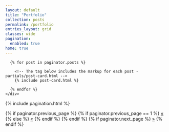 ```yaml
---
layout: default
title: "Portfolio"
collection: posts
permalink: /portfolio
entries_layout: grid
classes: wide
pagination:
  enabled: true
home: true
---
```

<!-- <ul>
  {% for post in site.posts %}
    <li>
      <a href="{{ post.url }}">{{ post.title }}</a>
      - {{ post.headline }}
    </li>
  {% endfor %}
</ul> -->

<div class="posts">
  <div class="grid-xlarge">
    <div class="posts__container" itemscope itemtype="http://schema.org/Blog" data-columns>

      {% for post in paginator.posts %}

        <!-- The tag below includes the markup for each post - partials/post-card.html -->
        {% include post-card.html %}

      {% endfor %}
    </div>
  </div>

  {% include pagination.html %}
</div>


<!-- Pagination links -->
<nav class="pagination">
  {% if paginator.previous_page %}
    {% if paginator.previous_page == 1 %}
      <a href="/" class="previous">&laquo;</a>
    {% else %}
      <a href="/page" class="previous">&laquo;</a>
    {% endif %}
  {% endif %}
  {% if paginator.next_page %}
    <a href="/page" class="next ">&raquo;</a>
  {% endif %}
</nav>